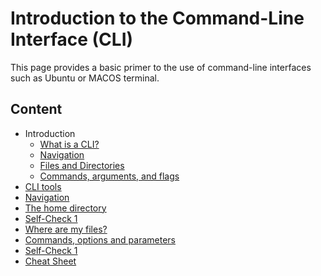 # Introduction to the Command-Line Interface (CLI)

This page provides a basic primer to the use of command-line interfaces such as Ubuntu or MACOS terminal.

## Content
 * Introduction
   * [What is a CLI?](INTRO_1.md)
   * [Navigation](INTRO_2.md)
   * [Files and Directories](INTRO_3.md)
   * [Commands, arguments, and flags](INTRO_4.md)
 * [CLI tools](CTOOLS.md)
 * [Navigation](NAV.md)
 * [The home directory](HOME.md)
 * [Self-Check 1](SC1.md)
 * [Where are my files?](LS.md)
 * [Commands, options and parameters](COP.md)
 * [Self-Check 1](SC2.md)
 * [Cheat Sheet](CS.md)

